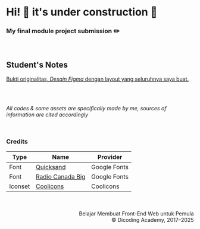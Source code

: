 # Hi! 🚧 it's under construction 🚧
### My final module project submission ✏️

<br>

## Student's Notes

[Bukti originalitas, <i>Desain Figma</i> dengan layout yang seluruhnya saya buat.](https://www.figma.com/design/niV6KOkshy7d7NRxrehOx9/I-Wayan-Widhyadana-Sadhu-Gunawan's-Dicoding-Web-Exercise-Designs?node-id=169-13
)

<br>
<br>

<i>All codes & some assets are specifically made by me, sources of information are cited accordingly</i>

<br>

### Credits

| Type | Name | Provider |
|------|------|----------|
|Font  |[Quicksand](https://fonts.google.com/specimen/Quicksand/license) |Google Fonts|
|Font  |[Radio Canada Big](https://fonts.google.com/specimen/Radio+Canada+Big/license) |Google Fonts|
|Iconset|[Coolicons](https://coolicons.cool/) |Coolicons|

<br>
<br>

<div align="right"> Belajar Membuat Front-End Web untuk Pemula <br> &copy; Dicoding Academy, 2017–2025 <div>